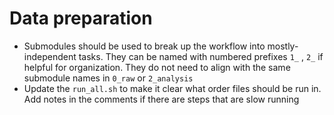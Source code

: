 # Data preparation
- Submodules should be used to break up the workflow into mostly-independent tasks. They can be named with numbered prefixes `1_` , `2_` if helpful for organization. They do not need to align with the same submodule names in `0_raw` or `2_analysis`
- Update the `run_all.sh` to make it clear what order files should be run in. Add notes in the comments if there are steps that are slow running